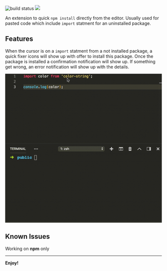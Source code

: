 <img src="https://api.travis-ci.com/moshfeu/auto-npm-install.svg?branch=master" alt="build status" />
<img src="https://img.shields.io/badge/dynamic/json.svg?label=extension installs&url=http://www.smydesign.co.il/auto-npm-install-badge/&query=downloads&colorB=green" />

An extension to quick `npm install` directly from the editor. Usually used for pasted code which include `import` statment for an uninstalled package.

## Features

When the cursor is on a `import` statment from a not installed package, a quick fixer icons will show up with offer to install this package. Once the package is installed a confirmation notification will show up. If something get wrong, an error notification will show up with the details.

![screen record](assets/screen.gif)

## Known Issues

Working on **npm** only

-----------------------------------------------------------------------------------------------------------


**Enjoy!**